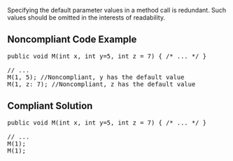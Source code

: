 Specifying the default parameter values in a method call is redundant. Such values should be omitted in the interests of readability.

## Noncompliant Code Example

<pre>
public void M(int x, int y=5, int z = 7) { /* ... */ }

// ...
M(1, 5); //Noncompliant, y has the default value
M(1, z: 7); //Noncompliant, z has the default value
</pre>

## Compliant Solution

<pre>
public void M(int x, int y=5, int z = 7) { /* ... */ }

// ...
M(1);
M(1);
</pre>
